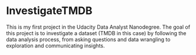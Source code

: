 # InvestigateTMDB
This is my first project in the Udacity Data Analyst Nanodegree. The goal of this project is to investigate a dataset (TMDB in this case) by following the data analysis process, from asking questions and data wrangling to exploration and communicating insights.
